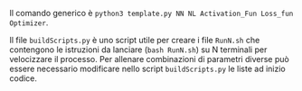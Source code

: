 Il comando generico è `python3 template.py NN NL Activation_Fun Loss_fun Optimizer`.

Il file `buildScripts.py` è uno script utile per creare i file `RunN.sh` che contengono le istruzioni da lanciare (`bash RunN.sh`) su N terminali per velocizzare il processo. Per allenare combinazioni di parametri diverse può essere necessario modificare nello script `buildScripts.py` le liste ad inizio codice.

